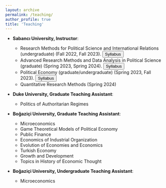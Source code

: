 ```yaml
---
layout: archive
permalink: /teaching/
author_profile: true
title: 'Teaching'
---
```


*   **Sabancı University, Instructor**:
    * Research Methods for Political Science and International Relations (undergraduate) (Fall 2022, Fall 2023). <button onclick="window.location.href='/files/PSIR_311_Fall2023_syllabus_v3.pdf'" class="btn--research">Syllabus</button>
    * Advanced Research Methods and Data Analysis in Political Science (graduate) (Spring 2023, Spring 2024). <button onclick="window.location.href='/files/POLS_537_Spring2022_Syllabus_v3.pdf'" class="btn--research">Syllabus</button>
    * Political Economy (graduate/undergraduate) (Spring 2023, Fall 2023). <button onclick="window.location.href='/files/Pols580_Fall2023_syllabus_v2.pdf'" class="btn--research">Syllabus</button>
    * Quantitative Research Methods (Spring 2024)


*   **Duke University, Graduate Teaching Assistant**:
    * Politics of Authoritarian Regimes

* **Boğaziçi University, Graduate Teaching Assistant**:
    * Microeconomics
    * Game Theoretical Models of Political Economy
    * Public Finance
    * Economics of Industrial Organization
    * Evolution of Economies and Economics
    * Turkish Economy
    * Growth and Development
    * Topics in History of Economic Thought


* **Boğaziçi University, Undergraduate Teaching Assistant**:
    * Microeconomics
    



